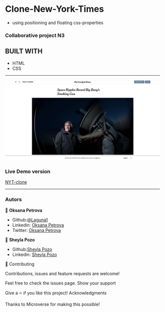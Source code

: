 # Clone-New-York-Times 
- using positioning and floating css-properties

### Collaborative project N3

## BUILT WITH

- HTML
- CSS

---

![Example](./img/Screen.png)

### Live Demo version

[NYT-clone](https://laguna1.github.io/Clone-New-York-Tiimes/)

---

### Autors

👤 **Oksana Petrova**
- Github:[@Laguna1](https://github.com/Laguna1)
- Linkedin: [Oksana Petrova](https://www.linkedin.com/in/oksana-petrova-005bb0145/)
 - Twitter: [Oksana Petrova](https://twitter.com/OksanaP48303303)


👤 **Sheyla Pozo**
- Github:[Sheyla Pozo](https://github.com/sheylaPozo)
- Linkedin: [Sheyla Pozo](https://www.linkedin.com/in/sheypozo/)



🤝 Contributing

Contributions, issues and feature requests are welcome!

Feel free to check the issues page. Show your support

Give a ⭐️ if you like this project! Acknowledgments

Thanks to Microverse for making this possible!